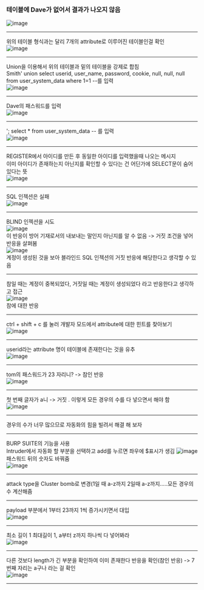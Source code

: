 <h3>테이블에 Dave가 없어서 결과가 나오지 않음</h3>

![image](https://github.com/Bottomdeal/WebGoat/assets/120577570/df3778ee-df03-4457-8d5c-924233342af0)<hr>
위의 테이블 형식과는 달리 7개의 attribute로 이루어진 테이블인걸 확인<br>
![image](https://github.com/Bottomdeal/WebGoat/assets/120577570/f19a0a48-7b5e-4bd6-8563-9a1ae9651590)<hr>
Union을 이용해서 위의 테이블과 밑의 테이블을 강제로 합침<br>
Smith' union select userid, user_name, password, cookie, null, null, null  from user_system_data where 1=1 --를 입력<br>
![image](https://github.com/Bottomdeal/WebGoat/assets/120577570/768f7aed-f60d-43f2-9405-41126937cb84)<hr>
Dave의 패스워드를 입력<br>
![image](https://github.com/Bottomdeal/WebGoat/assets/120577570/03ad857e-7714-4fc3-9f51-5070b90f6061)<hr>

'; select *  from user_system_data --  를 입력<br>
![image](https://github.com/Bottomdeal/WebGoat/assets/120577570/6d4f045b-2e95-46ef-a41f-43749b3c9eb9)<hr>
REGISTER에서 아이디를 만든 후 동일한 아이디를 입력했을때 나오는 메시지<br>
이미 아이디가 존재하는지 아닌지를 확인할 수 있다는 건 어딘가에 SELECT문이 숨어있다는 뜻<br>
![image](https://github.com/Bottomdeal/WebGoat/assets/120577570/95664ece-744b-495a-9d5c-668bd951dde0)<hr>
SQL 인젝션은 실패<br>
![image](https://github.com/Bottomdeal/WebGoat/assets/120577570/2e13f72d-8b3f-4dd0-be80-d84ed394a003)<hr>
BLIND 인젝션을 시도<br>
![image](https://github.com/Bottomdeal/WebGoat/assets/120577570/c1748c08-f411-484e-93f4-bb07ed9fe2bf)<br>
이 반응이 방어 기재로서의 내보내는 말인지 아닌지를 알 수 없음 -> 거짓 조건을 넣어 반응을 살펴봄<br>
![image](https://github.com/Bottomdeal/WebGoat/assets/120577570/b966d85a-d48e-4a78-9628-fe32e5769581)<br>
계정이 생성된 것을 보아 블라인드 SQL 인젝션의 거짓 반응에 해당한다고 생각할 수 있음<hr>
참일 때는 계정이 중복되었다, 거짓일 때는 계정이 생성되었다 라고 반응한다고 생각하고 접근<br>
![image](https://github.com/Bottomdeal/WebGoat/assets/120577570/f1787d33-3f57-47ea-b9bd-9ac7e8a7f818)<br>
참에 대한 반응<hr>
ctrl + shift + c 를 눌러 개발자 모드에서 attribute에 대한 힌트를 찾아보기<br>
![image](https://github.com/Bottomdeal/WebGoat/assets/120577570/0a683606-76b8-4a6d-89a2-c436fcf2a050)<hr>
userid라는 attribute 명이 테이블에 존재한다는 것을 유추<br>
![image](https://github.com/Bottomdeal/WebGoat/assets/120577570/8f7332cf-172a-41e7-9449-321e31b05e4d)<hr>
tom의 패스워드가 23 자리니? -> 참인 반응<br>
![image](https://github.com/Bottomdeal/WebGoat/assets/120577570/f7a1ff7a-6dff-4e64-8536-586971d3ed4e)<hr>
첫 번째 글자가 a니 -> 거짓 . 이렇게 모든 경우의 수를 다 넣으면서 해야 함<br>
![image](https://github.com/Bottomdeal/WebGoat/assets/120577570/2a8705bc-59be-4a76-8989-6f6541462a10)<hr>
경우의 수가 너무 많으므로 자동화의 힘을 빌려서 해결 해 보자<hr>
BURP SUITE의 기능을 사용<br>
Intruder에서 자동화 할 부분을 선택하고 add를 누르면 좌우에 $표시가 생김
![image](https://github.com/Bottomdeal/WebGoat/assets/120577570/ea66fdfa-9ac2-49d2-9579-f23d9dc5d82e)<br>
패스워드 뒤의 숫자도 바꿔줌<br>
![image](https://github.com/Bottomdeal/WebGoat/assets/120577570/ea62c0e4-1d63-4ebf-9604-bddb950a0131)<hr>
attack type을 Cluster bomb로 변경(1일 때 a-z까지 2일때 a-z까지.....모든 경우의 수 계산해줌<hr>
payload 부분에서 1부터 23까지 1씩 증가시키면서 대입<br>
![image](https://github.com/Bottomdeal/WebGoat/assets/120577570/0a13e055-0a84-44c3-bc96-2dba372998fd)<hr>
최소 길이 1 최대길이 1, a부터 z까지 하나씩 다 넣어봐라<br>
![image](https://github.com/Bottomdeal/WebGoat/assets/120577570/d3aa99a5-c7f9-44f3-975e-d441ba5a63d1)<hr>
다른 것보다 length가 긴 부분을 확인하여 이미 존재한다 반응을 확인(참인 반응) -> 7번째 자리는 a구나 라는 걸 확인<br>
![image](https://github.com/Bottomdeal/WebGoat/assets/120577570/f8c50e22-ec7f-48fb-8ec9-d9b8cc5caf3a)<hr>






















